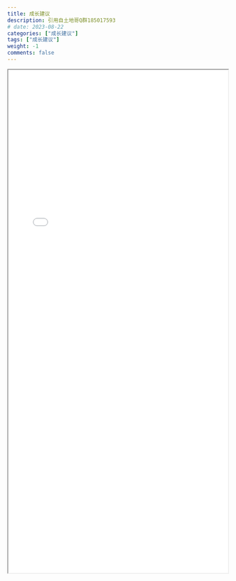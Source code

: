 ```yaml
---
title: 成长建议
description: 引用自土地哥Q群185017593
# date: 2023-08-22
categories: ["成长建议"]
tags: ["成长建议"]
weight: -1
comments: false
---
```


<iframe src="/note/成长建议.pdf" width="100%" height="1150px"></iframe>